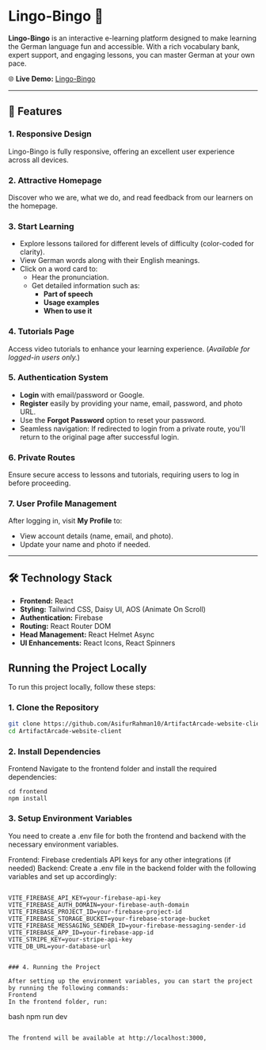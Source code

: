 # Lingo-Bingo 🎯

**Lingo-Bingo** is an interactive e-learning platform designed to make learning the German language fun and accessible. With a rich vocabulary bank, expert support, and engaging lessons, you can master German at your own pace.

🌐 **Live Demo:** [Lingo-Bingo](https://lingobingogerman.netlify.app/)

---

## 🚀 Features

### 1. **Responsive Design**

Lingo-Bingo is fully responsive, offering an excellent user experience across all devices.

### 2. **Attractive Homepage**

Discover who we are, what we do, and read feedback from our learners on the homepage.

### 3. **Start Learning**

- Explore lessons tailored for different levels of difficulty (color-coded for clarity).
- View German words along with their English meanings.
- Click on a word card to:
  - Hear the pronunciation.
  - Get detailed information such as:
    - **Part of speech**
    - **Usage examples**
    - **When to use it**

### 4. **Tutorials Page**

Access video tutorials to enhance your learning experience. (_Available for logged-in users only._)

### 5. **Authentication System**

- **Login** with email/password or Google.
- **Register** easily by providing your name, email, password, and photo URL.
- Use the **Forgot Password** option to reset your password.
- Seamless navigation: If redirected to login from a private route, you'll return to the original page after successful login.

### 6. **Private Routes**

Ensure secure access to lessons and tutorials, requiring users to log in before proceeding.

### 7. **User Profile Management**

After logging in, visit **My Profile** to:

- View account details (name, email, and photo).
- Update your name and photo if needed.

---

## 🛠️ Technology Stack

- **Frontend:** React
- **Styling:** Tailwind CSS, Daisy UI, AOS (Animate On Scroll)
- **Authentication:** Firebase
- **Routing:** React Router DOM
- **Head Management:** React Helmet Async
- **UI Enhancements:** React Icons, React Spinners

## Running the Project Locally

To run this project locally, follow these steps:

### 1. Clone the Repository

```bash
git clone https://github.com/AsifurRahman10/ArtifactArcade-website-client.git
cd ArtifactArcade-website-client
```

### 2. Install Dependencies

Frontend
Navigate to the frontend folder and install the required dependencies:

```
cd frontend
npm install
```

### 3. Setup Environment Variables

You need to create a .env file for both the frontend and backend with the necessary environment variables.

Frontend:
Firebase credentials
API keys for any other integrations (if needed)
Backend:
Create a .env file in the backend folder with the following variables and set up accordingly:

```

VITE_FIREBASE_API_KEY=your-firebase-api-key
VITE_FIREBASE_AUTH_DOMAIN=your-firebase-auth-domain
VITE_FIREBASE_PROJECT_ID=your-firebase-project-id
VITE_FIREBASE_STORAGE_BUCKET=your-firebase-storage-bucket
VITE_FIREBASE_MESSAGING_SENDER_ID=your-firebase-messaging-sender-id
VITE_FIREBASE_APP_ID=your-firebase-app-id
VITE_STRIPE_KEY=your-stripe-api-key
VITE_DB_URL=your-database-url

```

```

### 4. Running the Project

After setting up the environment variables, you can start the project by running the following commands:
Frontend
In the frontend folder, run:

```

bash
npm run dev

```

The frontend will be available at http://localhost:3000,
```
